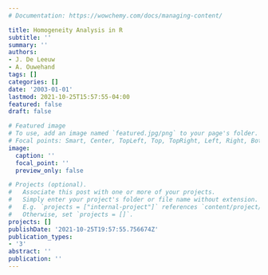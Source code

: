 ```yaml
---
# Documentation: https://wowchemy.com/docs/managing-content/

title: Homogeneity Analysis in R
subtitle: ''
summary: ''
authors:
- J. De Leeuw
- A. Ouwehand
tags: []
categories: []
date: '2003-01-01'
lastmod: 2021-10-25T15:57:55-04:00
featured: false
draft: false

# Featured image
# To use, add an image named `featured.jpg/png` to your page's folder.
# Focal points: Smart, Center, TopLeft, Top, TopRight, Left, Right, BottomLeft, Bottom, BottomRight.
image:
  caption: ''
  focal_point: ''
  preview_only: false

# Projects (optional).
#   Associate this post with one or more of your projects.
#   Simply enter your project's folder or file name without extension.
#   E.g. `projects = ["internal-project"]` references `content/project/deep-learning/index.md`.
#   Otherwise, set `projects = []`.
projects: []
publishDate: '2021-10-25T19:57:55.756674Z'
publication_types:
- '3'
abstract: ''
publication: ''
---
```

